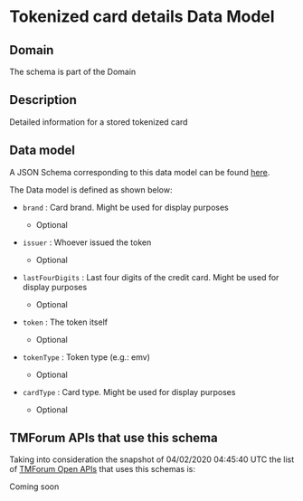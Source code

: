 # Tokenized card details Data Model

## Domain

The  schema is part of the  Domain

## Description

Detailed information for a stored tokenized card

## Data model

A JSON Schema corresponding to this data model can be found
[here](https://github.com/tmforum-rand/schemas/blob/candidates/Customer/TokenizedCardDetails.schema.json).

The Data model is defined as shown below:
- `brand` : Card brand. Might be used for display purposes

  - Optional

- `issuer` : Whoever issued the token

  - Optional

- `lastFourDigits` : Last four digits of the credit card. Might be used for display purposes

  - Optional

- `token` : The token itself

  - Optional

- `tokenType` : Token type (e.g.: emv)

  - Optional

- `cardType` : Card type. Might be used for display purposes

  - Optional





## TMForum APIs that use this schema

Taking into consideration the snapshot of 04/02/2020 04:45:40 UTC the list of [TMForum Open APIs](https://www.tmforum.org/open-apis/) that uses this schemas is:

Coming soon